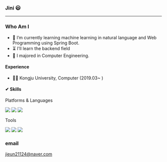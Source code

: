 ### Jini 😃
---  
  
    
### Who Am I

- 🌱 I’m currently learning machine learning in natural language and Web Programming using Spring Boot.
- ⏳ I'll learn the backend field
- 🤔 I majored in Computer Engineering.

#### Experience

- 👨‍🎓 Kongju University, Computer (2019.03~ )


#### ✔ Skills  
Platforms & Languages  

<img src="https://img.shields.io/badge/Java-007396?style=flat-square&logo=Java&logoColor=white"/> <img src="https://img.shields.io/badge/Python-3776AB?style=flat-square&logo=Java&logoColor=white"/>
<img src="https://img.shields.io/badge/Mysql-4479A1?style=flat-square&logo=Java&logoColor=white"/>

Tools  

<img src="https://img.shields.io/badge/Git-F05032?style=flat-square&logo=Java&logoColor=white"/> <img src="https://img.shields.io/badge/GitHub-181717?style=flat-square&logo=Java&logoColor=white"/> 
<img src="https://img.shields.io/badge/VSC-007ACC?style=flat-square&logo=Java&logoColor=white"/>

### email  
jieun21124@naver.com
